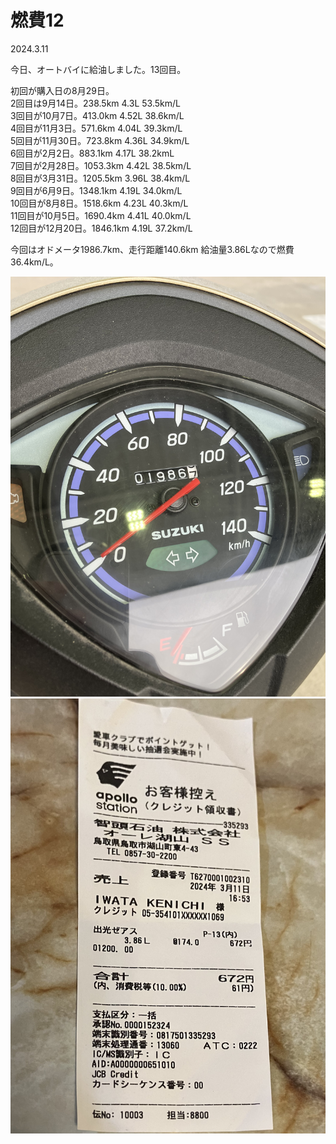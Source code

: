 # 燃費12

2024.3.11<br />

今日、オートバイに給油しました。13回目。

初回が購入日の8月29日。<br />
2回目は9月14日。238.5km 4.3L 53.5km/L<br />
3回目が10月7日。413.0km 4.52L 38.6km/L<br />
4回目が11月3日。571.6km 4.04L 39.3km/L<br />
5回目が11月30日。723.8km 4.36L 34.9km/L<br />
6回目が2月2日。883.1km 4.17L 38.2kmL<br />
7回目が2月28日。1053.3km 4.42L 38.5km/L<br />
8回目が3月31日。1205.5km 3.96L 38.4km/L<br />
9回目が6月9日。1348.1km 4.19L 34.0km/L<br />
10回目が8月8日。1518.6km 4.23L 40.3km/L<br />
11回目が10月5日。1690.4km 4.41L 40.0km/L<br />
12回目が12月20日。1846.1km 4.19L 37.2km/L<br />

今回はオドメータ1986.7km、走行距離140.6km 給油量3.86Lなので燃費36.4km/L。

![nenpi](nenpi12.jpg)
![receipt](receipt12.jpg)
